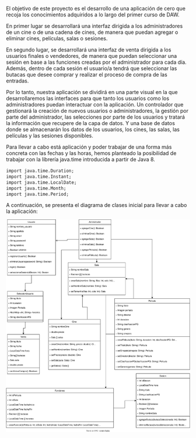 El objetivo de este proyecto es el desarrollo de una aplicación de cero que recoja los conocimientos adquiridos a lo 
largo del primer curso de DAW.

En primer lugar se desarrollará una interfaz dirigida a los administradores de un cine o de una cadena de cines, 
de manera que puedan agregar o eliminar cines, películas, salas o sesiones.

En segundo lugar, se desarrollará una interfaz de venta dirigida a los usuarios finales o vendedores, de manera que 
puedan seleccionar una sesión en base a las funciones creadas por el administrador para cada día. Además, dentro de cada
sesión el usuario/a tendrá que seleccionar las butacas que desee comprar y realizar el proceso de compra de las entradas.

Por lo tanto, nuestra aplicación se dividirá en una parte visual en la que desarrollaremos las interfaces para que tanto
los usuarios como los administradores puedan interactuar con la aplicación. Un controlador que gestionará la creación de
nuevos usuarios o administradores, la gestión por parte del administrador, las selecciones por parte de los usuarios y 
tratará la información que recupere de la capa de datos. Y una base de datos donde se almacenarán los datos de los 
usuarios, los cines, las salas, las películas y las sesiones disponibles.

Para llevar a cabo está aplicación y poder trabajar de una forma más concreta con las fechas y las horas, hemos 
planteado la posibilidad de trabajar con la librería java.time introducida a partir de Java 8.

```
import java.time.Duration;
import java.time.Instant;
import java.time.LocalDate;
import java.time.Month;
import java.time.Period;
```

A continuación, se presenta el diagrama de clases inicial para llevar a cabo la aplicación:

![Diagrama de clases](resources/Diagrama%20proyecto.drawio.svg)